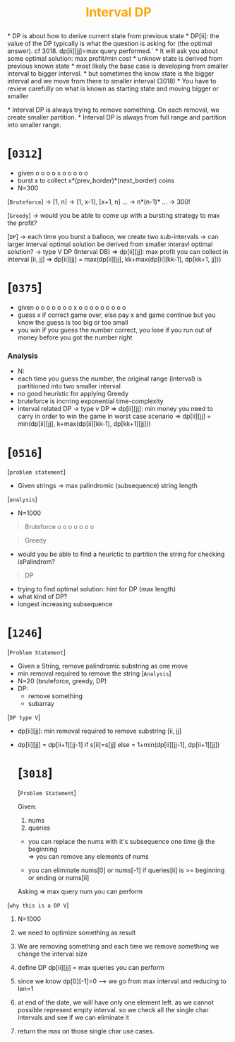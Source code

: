 # <p style="text-align: center"> <span style="color:Orange"> Interval DP</span> </p>

<p>
  * DP is about how to derive current state from previous state
  * DP[ii]: the value of the DP typically is what the question is asking for (the optimal answer).  cf 3018.  dp[ii][jj]=max query performed.`
  * It will ask you about some optimal solution: max profit/min cost
  * unknow state is derived from previous known state
  * most likely the base case is developing from smaller interval to bigger interval. 
  * but sometimes the know state is the bigger interval and we move from there to smaller interval (3018)
  * You have to review carefully on what is known as starting state and moving bigger or smaller
</p>

<p>
    * Interval DP is always trying to remove something.  On each removal, we create smaller partition.  
    * Interval DP is always from full range and partition into smaller range.
</p>


# [`0312`]
* given o o o o x o o o o o
* burst x to collect x*(prev_border)*(next_border) coins
* N=300

[`Bruteforce`]
-> [1, n] -> [1, x-1], [x+1, n] ...
-> n*(n-1)* ...
-> 300!

[`Greedy`]
-> would you be able to come up with a bursting strategy to max the profit?

[`DP`]
-> each time you burst a balloon, we create two sub-intervals
-> can larger interval optimal solution be derived from smaller interavl optimal solution?
-> type V DP (Interval DB)
=> dp[ii][jj]: max profit you can collect in interval [ii, jj]
=> dp[ii][jj] = max(dp[ii][jj], kk+max(dp[ii][kk-1], dp[kk+1, jj]))

  
# [`0375`]
* given o o o o o o o x o o o o o o o o o
* guess x if correct game over, else pay x and game continue but you know the guess is too big or too small
* you win if you guess the number correct, you lose if you run out of money before you got the number right

### Analysis
* N:
* each time you guess the number, the original range (interval) is partitioned into two smaller interval
* no good heuristic for applying Greedy
* bruteforce is incrring exponential time-complexity
* interval related DP -> type v DP
=> dp[ii][jj]: min money you need to carry in order to win the game in worst case scenario
=> dp[ii][jj] = min(dp[ii][jj], k+max(dp[ii][kk-1], dp[kk+1][jj]))


# [`0516`]
[`problem statement`]
* Given strings -> max palindromic (subsequence) string length  
  
[`analysis`]
* N=1000
> Bruteforce
o o o o o o o


> Greedy  
* would you be able to find a heurictic to partition the string for checking isPalindrom?
  
> DP
* trying to find optimal solution: hint for DP (max length)
* what kind of DP?
* longest increasing subsequence

# [`1246`]
[`Problem Statement`]  
* Given a String, remove palindromic substring as one move
* min removal required to remove the string
[`Analysis`]  
* N=20 (bruteforce, greedy, DP)
* DP: 
  * remove something
  * subarray

[`DP type V`]  
* dp[ii][jj]: min removal required to remove substring [ii, jj]
  
* dp[ii][jj] = dp[ii+1][jj-1] if s[ii]=s[jj]
  else
             = 1+min(dp[ii][jj-1], dp[ii+1][jj])
   

   # [`3018`]
   [`Problem Statement`]  
   
    Given:     
     1. nums  
     2. queries
    
    * you can replace the nums with it's subsequence one time @ the beginning  
    => you can remove any elements of nums
  
    * you can eliminate nums[0] or nums[-1] if queries[ii] is >= beginning or ending or nums[ii]  

    Asking => max query num you can perform

[`why this is a DP V`]  
1. N=1000
2. we need to optimize something as result
3. We are removing something and each time we remove something we change the interval size

4. define DP 
dp[ii][jj] = max queries you can perform

5. since we know dp[0][-1]=0  --> we go from max interval and reducing to len=1
6. at end of the date, we will have only one element left. as we cannot possible represent empty interval. so we check all the single char intervals and see if we can eliminate it
7. return the max on those single char use cases.
   




